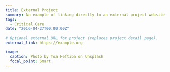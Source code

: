 ```yaml
---
title: External Project
summary: An example of linking directly to an external project website using `external_link`.
tags:
  - Critical Care
date: "2016-04-27T00:00:00Z"

# Optional external URL for project (replaces project detail page).
external_link: https://example.org

image:
  caption: Photo by Toa Heftiba on Unsplash
  focal_point: Smart
---
```

